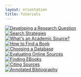 ```yaml
---
layout: orientation
title: Tutorials
---
```


<div class="row">
  <div class="card-group">
    <div class="card text-center">
        <a href="research-question-2.html"><img class="img-thumbnail TwoHunImg" src="{{site.url}}assets/images/ResearchQuestion.png" alt="Developing a Research Question"></a>
    </div>
    <div class="card text-center">
        <a href="search-strategies.html"><img class="img-thumbnail TwoHunImg" src="{{site.url}}assets/images/SearchStrategies-e1591912638563.png" alt="Search Strategies"></a>
    </div>
    <div class="card text-center">
        <a href="academic-source-2.html"><img class="img-thumbnail TwoHunImg" src="{{site.url}}assets/images/Academic-e1591913078736.png" alt="What's an Academic Source?"></a>
    </div>
  </div>
</div>

<div class="row">
    <div class="card-group">
    <div class="card text-center">
      <a href="how-to-find-a-book.html"><img class="img-thumbnail TwoHunImg" src="{{site.url}}assets/images/Find-a-book-e1591913297501.png" alt="How to Find a Book"></a>
  </div>
    <div class="card text-center">
      <a href="choosing-the-right-database.html"><img class="img-thumbnail TwoHunImg" src="{{site.url}}assets/images/choosingDatabase-e1591912162753.png" alt="Choosing a Database"></a>
  </div>
    <div class="card text-center">
      <a href="evaluating-online-sources.html"><img class="img-thumbnail TwoHunImg" src="{{site.url}}assets/images/EvaluatingOnlineSources-e1591912420876.png" alt="Evaluating Online Sources"></a>
    </div>
  </div>
</div>

<div class="row">
  <div class="card-group">
    <div class="card text-center">
      <a href="finding-ebooks.html"><img class="img-thumbnail TwoHunImg" src="{{site.url}}assets/images/FindingEbooks-e1591911668435.png" alt="Finding EBooks"></a>
  </div>
    <div class="card text-center">
      <a href="citation-web-comic.html"><img class="img-thumbnail TwoHunImg" src="{{site.url}}assets/images/citations.png" alt="Citing Sources"></a>
  </div>
    <div class="card text-center">
      <a href="annotated-bibliography.html"><img class="img-thumbnail TwoHunImg" src="{{site.url}}assets/images/Annotated-Bib.png" alt="Annotated Bibliography"></a>
    </div>
  </div>
</div>
